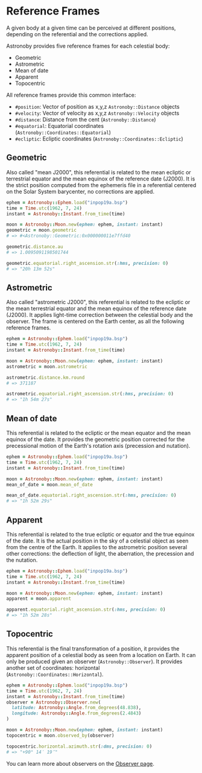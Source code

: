 # Reference Frames

A given body at a given time can be perceived at different positions, depending
on the referential and the corrections applied.

Astronoby provides five reference frames for each celestial body:

* Geometric
* Astrometric
* Mean of date
* Apparent
* Topocentric

All reference frames provide this common interface:

* `#position`: Vector of position as x,y,z `Astronoby::Distance` objects
* `#velocity`: Vector of velocity as x,y,z `Astronoby::Velocity` objects
* `#distance`: Distance from the cent (`Astronoby::Distance`)
* `#equatorial`: Equatorial coordinates (`Astronoby::Coordinates::Equatorial`)
* `#ecliptic`: Ecliptic coordinates (`Astronoby::Coordinates::Ecliptic`)

## Geometric

Also called "mean J2000", this referential is related to the mean ecliptic or
terrestrial equator and the mean equinox of the reference date (J2000). It is
the strict position computed from the ephemeris file in a referential centered
on the Solar System barycenter, no corrections are applied.

```rb
ephem = Astronoby::Ephem.load("inpop19a.bsp")
time = Time.utc(1962, 7, 24)
instant = Astronoby::Instant.from_time(time)

moon = Astronoby::Moon.new(ephem: ephem, instant: instant)
geometric = moon.geometric
# => #<Astronoby::Geometric:0x000000011e7ffd40

geometric.distance.au
# => 1.0095091198501744

geometric.equatorial.right_ascension.str(:hms, precision: 0)
# => "20h 13m 52s"
```

## Astrometric

Also called "astrometric J2000", this referential is related to the ecliptic or
the mean terrestrial equator and the mean equinox of the reference date (J2000).
It applies light-time correction between the celestial body and the observer.
The frame is centered on the Earth center, as all the following reference
frames.

```rb
ephem = Astronoby::Ephem.load("inpop19a.bsp")
time = Time.utc(1962, 7, 24)
instant = Astronoby::Instant.from_time(time)

moon = Astronoby::Moon.new(ephem: ephem, instant: instant)
astrometric = moon.astrometric

astrometric.distance.km.round
# => 371187

astrometric.equatorial.right_ascension.str(:hms, precision: 0)
# => "1h 54m 27s"
```

## Mean of date

This referential is related to the ecliptic or the mean equator and the mean
equinox of the date. It provides the geometric position corrected for the
precessional motion of the Earth's rotation axis (precession and nutation).


```rb
ephem = Astronoby::Ephem.load("inpop19a.bsp")
time = Time.utc(1962, 7, 24)
instant = Astronoby::Instant.from_time(time)

moon = Astronoby::Moon.new(ephem: ephem, instant: instant)
mean_of_date = moon.mean_of_date

mean_of_date.equatorial.right_ascension.str(:hms, precision: 0)
# => "1h 52m 29s"
```

## Apparent

This referential is related to the true ecliptic or equator and the true equinox
of the date. It is the actual position in the sky of a celestial object as seen
from the centre of the Earth. It applies to the astrometric position several
other corrections: the deflection of light, the aberration, the precession and
the nutation.

```rb
ephem = Astronoby::Ephem.load("inpop19a.bsp")
time = Time.utc(1962, 7, 24)
instant = Astronoby::Instant.from_time(time)

moon = Astronoby::Moon.new(ephem: ephem, instant: instant)
apparent = moon.apparent

apparent.equatorial.right_ascension.str(:hms, precision: 0)
# => "1h 52m 28s"
```

## Topocentric

This referential is the final transformation of a position, it provides the
apparent position of a celestial body as seen from a location on Earth. It can
only be produced given an observer (`Astronoby::Observer`). It provides another
set of coordinates: horizontal (`Astronoby::Coordinates::Horizontal`).

```rb
ephem = Astronoby::Ephem.load("inpop19a.bsp")
time = Time.utc(1962, 7, 24)
instant = Astronoby::Instant.from_time(time)
observer = Astronoby::Observer.new(
  latitude: Astronoby::Angle.from_degrees(48.838),
  longitude: Astronoby::Angle.from_degrees(2.4843)
)

moon = Astronoby::Moon.new(ephem: ephem, instant: instant)
topocentric = moon.observed_by(observer)

topocentric.horizontal.azimuth.str(:dms, precision: 0)
# => "+90° 14′ 19″"
```

You can learn more about observers on the [Observer page].

[Observer page]: observer.md
